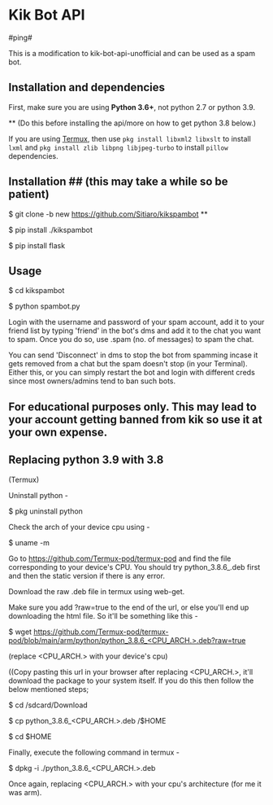 # Kik Bot API #
#ping#

This is a modification to kik-bot-api-unofficial and can be used as a spam bot.

## Installation and dependencies ##

First, make sure you are using **Python 3.6+**, not python 2.7 or python 3.9. 


** (Do this before installing the api/more on how to get python 3.8 below.)

If you are using [Termux](https://termux.com/), then use `pkg install libxml2 libxslt` to install `lxml` and `pkg install zlib libpng libjpeg-turbo` to install `pillow` dependencies.

## Installation ## (this may take a while so be patient)

$ git clone -b new https://github.com/Sitiaro/kikspambot **

$ pip install ./kikspambot

$ pip install flask

## Usage ##

$ cd kikspambot

$ python spambot.py

Login with the username and password of your spam account, add it to your friend list by typing 'friend' in the bot's dms and add it to the chat you want to spam. Once you do so, use .spam (no. of messages) to spam the chat.

You can send 'Disconnect' in dms to stop the bot from spamming incase it gets removed from a chat but the spam doesn't stop (in your Terminal). Either this, or you can simply restart the bot and login with different creds since most owners/admins tend to ban such bots.

## For educational purposes only. This may lead to your account getting banned from kik so use it at your own expense. ##


## Replacing python 3.9 with 3.8 ##

(Termux)

Uninstall python -

$ pkg uninstall python

Check the arch of your device cpu using -

$ uname -m

Go to https://github.com/Termux-pod/termux-pod and find the file corresponding to your device's CPU. You should try python_3.8.6_.deb first and then the static version if there is any error.

Download the raw .deb file in termux using web-get.

Make sure you add ?raw=true to the end of the url, or else you'll end up downloading the html file. So 
it'll be something like this -

$ wget https://github.com/Termux-pod/termux-pod/blob/main/arm/python/python_3.8.6_<CPU_ARCH.>.deb?raw=true

(replace <CPU_ARCH.> with your device's cpu)

((Copy pasting this url in your browser after replacing <CPU_ARCH.>, it'll download the package to your system itself. If you do this then follow the below mentioned steps;

$ cd /sdcard/Download

$ cp python_3.8.6_<CPU_ARCH.>.deb /$HOME

$ cd $HOME    

Finally, execute the following command in termux -

$ dpkg -i ./python_3.8.6_<CPU_ARCH.>.deb

Once again, replacing <CPU_ARCH.> with your cpu's architecture (for me it was arm).
